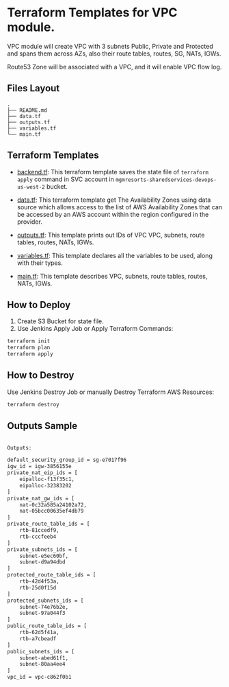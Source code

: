 # Terraform Templates for VPC module.
VPC module will create VPC with 3 subnets Public, Private and Protected and spans them across AZs, also their route tables, routes, SG, NATs, IGWs.

Route53 Zone will be associated with a VPC, and it will enable VPC flow log.
## Files Layout
```
.
├── README.md
├── data.tf
├── outputs.tf
├── variables.tf
└── main.tf
```
## Terraform Templates

-   [backend.tf](backend.tf): This terraform template saves the state file of `terraform apply` command in SVC account in `mgmresorts-sharedservices-devops-us-west-2` bucket.

-   [data.tf](data.tf): This terraform template get The Availability Zones using data source which allows access to the list of AWS Availability Zones that can be accessed by an AWS account within the region configured in the provider.

-   [outputs.tf](outs.tf): This template prints out IDs of VPC VPC, subnets, route tables, routes, NATs, IGWs.

-   [variables.tf](vars.tf): This template declares all the variables to be used, along with their types.

-   [main.tf](vpc.tf): This template describes VPC, subnets, route tables, routes, NATs, IGWs.

## How to Deploy


1.  Create S3 Bucket for state file.
2.  Use Jenkins Apply Job or Apply Terraform Commands:

```bash
terraform init
terraform plan
terraform apply
```

## How to Destroy
 Use Jenkins Destroy Job or manually Destroy Terraform AWS Resources:

```bash
terraform destroy
```
## Outputs Sample

```bash

Outputs:

default_security_group_id = sg-e7017f96
igw_id = igw-3856155e
private_nat_eip_ids = [
    eipalloc-f13f35c1,
    eipalloc-32383202
]
private_nat_gw_ids = [
    nat-0c32a585a24102a72,
    nat-05bcc00635ef4db79
]
private_route_table_ids = [
    rtb-81ccedf9,
    rtb-cccfeeb4
]
private_subnets_ids = [
    subnet-e5ec60bf,
    subnet-d9a94dbd
]
protected_route_table_ids = [
    rtb-42d4f53a,
    rtb-25d0f15d
]
protected_subnets_ids = [
    subnet-74e76b2e,
    subnet-97a044f3
]
public_route_table_ids = [
    rtb-62d5f41a,
    rtb-a7cbeadf
]
public_subnets_ids = [
    subnet-abed61f1,
    subnet-80aa4ee4
]
vpc_id = vpc-c862f0b1

```
